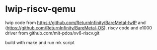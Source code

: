 # lwip-riscv-qemu

lwip code from https://github.com/ReturnInfinity/BareMetal-lwIP and (https://github.com/ReturnInfinity/BareMetal-OS).
riscv code and e1000 driver from github.com/mit-pdos/xv6-riscv.git


build with make and run mk script
